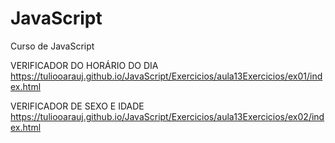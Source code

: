 # JavaScript
 Curso de JavaScript

VERIFICADOR DO HORÁRIO DO DIA
https://tuliooarauj.github.io/JavaScript/Exercicios/aula13Exercicios/ex01/index.html

VERIFICADOR DE SEXO E IDADE
https://tuliooarauj.github.io/JavaScript/Exercicios/aula13Exercicios/ex02/index.html
